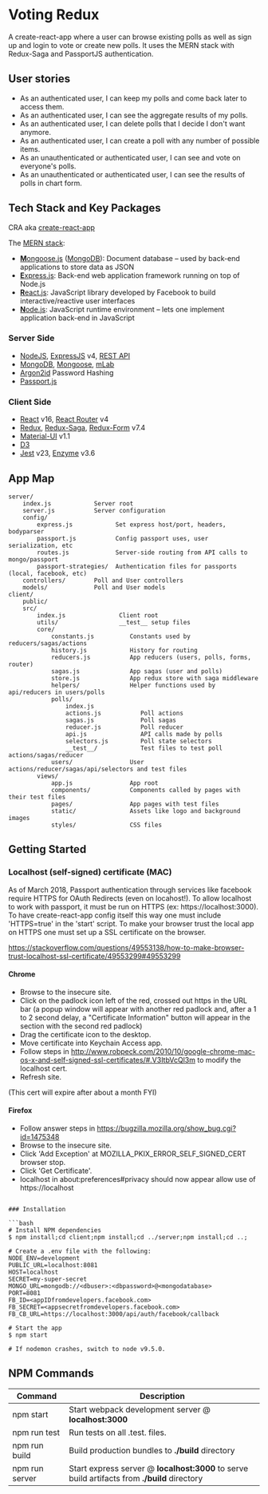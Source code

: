 # Voting Redux

A create-react-app where a user can browse existing polls as well as sign up and login to vote or create new polls. It uses the MERN stack with Redux-Saga and PassportJS authentication.

User stories
------------

* As an authenticated user, I can keep my polls and come back later to access them.
* As an authenticated user, I can see the aggregate results of my polls.
* As an authenticated user, I can delete polls that I decide I don't want anymore.
* As an authenticated user, I can create a poll with any number of possible items.
* As an unauthenticated or authenticated user, I can see and vote on everyone's polls.
* As an unauthenticated or authenticated user, I can see the results of polls in chart form.

Tech Stack and Key Packages
---------------------------

CRA aka [create-react-app](https://github.com/facebook/create-react-app)

The [MERN stack](https://www.mongodb.com/blog/post/the-modern-application-stack-part-1-introducing-the-mean-stack):
* [**M**ongoose.js](http://www.mongoosejs.com) ([MongoDB](https://www.mongodb.com)): Document database – used by back-end applications to store data as JSON
* [**E**xpress.js](http://expressjs.com): Back-end web application framework running on top of Node.js
* [**R**eact.js](https://reactjs.org/): JavaScript library developed by Facebook to build interactive/reactive user interfaces
* [**N**ode.js](https://nodejs.org/en/): JavaScript runtime environment – lets one implement application back-end in JavaScript

### Server Side

* [NodeJS](https://nodejs.org/en/), [ExpressJS](http://expressjs.com) v4, [REST API](https://www.mulesoft.com/resources/api/what-is-rest-api-design)
* [MongoDB](https://www.mongodb.com), [Mongoose](http://www.mongoosejs.com), [mLab](https://mlab.com/)
* [Argon2id](https://github.com/emilbayes/secure-password) Password Hashing
* [Passport.js](http://www.passportjs.org/)

### Client Side

* [React](https://reactjs.org/) v16, [React Router](https://github.com/ReactTraining/react-router) v4
* [Redux](https://redux.js.org/), [Redux-Saga](https://redux-saga.js.org/), [Redux-Form](https://redux-form.com/7.4.2/) v7.4
* [Material-UI](https://material-ui.com/) v1.1
* [D3](https://d3js.org/)
* [Jest](https://facebook.github.io/jest/) v23, [Enzyme](https://github.com/airbnb/enzyme) v3.6

App Map
-------

```
server/
    index.js            Server root
    server.js           Server configuration
    config/
        express.js            Set express host/port, headers, bodyparser
        passport.js           Config passport uses, user serialization, etc
        routes.js             Server-side routing from API calls to mongo/passport
        passport-strategies/  Authentication files for passports (local, facebook, etc)
    controllers/        Poll and User controllers
    models/             Poll and User models
client/
    public/
    src/
        index.js               Client root
        utils/                 __test__ setup files
        core/
            constants.js          Constants used by reducers/sagas/actions
            history.js            History for routing
            reducers.js           App reducers (users, polls, forms, router)
            sagas.js              App sagas (user and polls)
            store.js              App redux store with saga middleware
            helpers/              Helper functions used by api/reducers in users/polls
            polls/                
                index.js
                actions.js           Poll actions
                sagas.js             Poll sagas
                reducer.js           Poll reducer
                api.js               API calls made by polls
                selectors.js         Poll state selectors
                __test__/            Test files to test poll actions/sagas/reducer
            users/                User actions/reducer/sagas/api/selectors and test files
        views/
            app.js                App root
            components/           Components called by pages with their test files
            pages/                App pages with test files
            static/               Assets like logo and background images
            styles/               CSS files
```

Getting Started
---------------

### Localhost (self-signed) certificate (MAC)

As of March 2018, Passport authentication through services like facebook require HTTPS for OAuth Redirects (even on locahost!). To allow localhost to work with passport, it must be run on HTTPS (ex: https://localhost:3000). To have create-react-app config itself this way one must include 'HTTPS=true' in the 'start' script. To make your browser trust the local app on HTTPS one must set up a SSL certificate on the browser.

https://stackoverflow.com/questions/49553138/how-to-make-browser-trust-localhost-ssl-certificate/49553299#49553299

#### Chrome

- Browse to the insecure site.
- Click on the padlock icon left of the red, crossed out https in the URL bar (a popup window will appear with another red padlock and, after a 1 to 2 second delay, a "Certificate Information" button will appear in the section with the second red padlock)
- Drag the certificate icon to the desktop.
- Move certificate into Keychain Access app.
- Follow steps in http://www.robpeck.com/2010/10/google-chrome-mac-os-x-and-self-signed-ssl-certificates/#.V3ItbVcQl3m to modify the localhost cert.
- Refresh site.

(This cert will expire after about a month FYI)

#### Firefox

- Follow answer steps in https://bugzilla.mozilla.org/show_bug.cgi?id=1475348
- Browse to the insecure site.
- Click 'Add Exception' at MOZILLA_PKIX_ERROR_SELF_SIGNED_CERT browser stop.
- Click 'Get Certificate'.
- localhost in about:preferences#privacy should now appear allow use of https://localhost

```

### Installation

```bash
# Install NPM dependencies
$ npm install;cd client;npm install;cd ../server;npm install;cd ..;

# Create a .env file with the following:
NODE_ENV=development
PUBLIC_URL=localhost:8081
HOST=localhost
SECRET=my-super-secret
MONGO_URL=mongodb://<dbuser>:<dbpassword>@<mongodatabase>
PORT=8081
FB_ID=<appIDfromdevelopers.facebook.com>
FB_SECRET=<appsecretfromdevelopers.facebook.com>
FB_CB_URL=https://localhost:3000/api/auth/facebook/callback

# Start the app
$ npm start

# If nodemon crashes, switch to node v9.5.0.
```

NPM Commands
------------

|Command|Description|
|---|---|
|npm start|Start webpack development server @ **localhost:3000**|
|npm run test|Run tests on all .test. files.|
|npm run build|Build production bundles to **./build** directory|
|npm run server|Start express server @ **localhost:3000** to serve build artifacts from **./build** directory|
